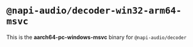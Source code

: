 # `@napi-audio/decoder-win32-arm64-msvc`

This is the **aarch64-pc-windows-msvc** binary for `@napi-audio/decoder`
